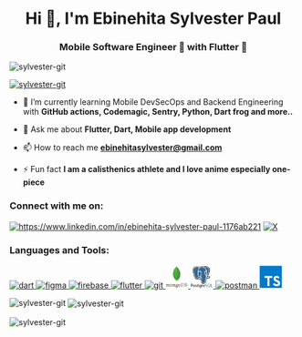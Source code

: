 <h1 align="center">Hi 👋, I'm Ebinehita Sylvester Paul</h1>
<h3 align="center"> Mobile Software Engineer 📱 with Flutter 💙</h3>

<p align="left"> <img src="https://komarev.com/ghpvc/?username=sylvester-git&label=Profile%20views&color=0e75b6&style=flat" alt="sylvester-git" /> </p>

<p align="left"> <a href="https://github.com/ryo-ma/github-profile-trophy"><img src="https://github-profile-trophy.vercel.app/?username=sylvester-git" alt="sylvester-git" /></a> </p>

- 🌱 I’m currently learning Mobile DevSecOps and Backend Engineering with **GitHub actions, Codemagic, Sentry, Python, Dart frog and more..**

- 💬 Ask me about **Flutter, Dart, Mobile app development**

- 📫 How to reach me **ebinehitasylvester@gmail.com**

- ⚡ Fun fact **I am a calisthenics athlete and I love anime especially one-piece**

<h3 align="left">Connect with me on:</h3>
<p align="left">
<a href="https://www.linkedin.com/in/ebinehita-sylvester-paul-1176ab221?utm_source=share&utm_campaign=share_via&utm_content=profile" target="blank"><img align="center" src="https://raw.githubusercontent.com/rahuldkjain/github-profile-readme-generator/master/src/images/icons/Social/linked-in-alt.svg" alt="https://www.linkedin.com/in/ebinehita-sylvester-paul-1176ab221" height="30" width="40" /></a>

<a href="https://twitter.com/Spauldav" target="_blank">
  <img align="center" src="https://cdn.jsdelivr.net/gh/devicons/devicon/icons/x/x-original.svg" alt="X" height="30" width="40" />
</a>

</p>

<h3 align="left">Languages and Tools:</h3>
<p align="left"> <a href="https://dart.dev" target="_blank" rel="noreferrer"> <img src="https://www.vectorlogo.zone/logos/dartlang/dartlang-icon.svg" alt="dart" width="40" height="40"/> </a> <a href="https://www.figma.com/" target="_blank" rel="noreferrer"> <img src="https://www.vectorlogo.zone/logos/figma/figma-icon.svg" alt="figma" width="40" height="40"/> </a> <a href="https://firebase.google.com/" target="_blank" rel="noreferrer"> <img src="https://www.vectorlogo.zone/logos/firebase/firebase-icon.svg" alt="firebase" width="40" height="40"/> </a> <a href="https://flutter.dev" target="_blank" rel="noreferrer"> <img src="https://www.vectorlogo.zone/logos/flutterio/flutterio-icon.svg" alt="flutter" width="40" height="40"/> </a> <a href="https://git-scm.com/" target="_blank" rel="noreferrer"> <img src="https://www.vectorlogo.zone/logos/git-scm/git-scm-icon.svg" alt="git" width="40" height="40"/> </a> <a href="https://www.mongodb.com/" target="_blank" rel="noreferrer"> <img src="https://raw.githubusercontent.com/devicons/devicon/master/icons/mongodb/mongodb-original-wordmark.svg" alt="mongodb" width="40" height="40"/> </a> <a href="https://www.postgresql.org" target="_blank" rel="noreferrer"> <img src="https://raw.githubusercontent.com/devicons/devicon/master/icons/postgresql/postgresql-original-wordmark.svg" alt="postgresql" width="40" height="40"/> </a> <a href="https://postman.com" target="_blank" rel="noreferrer"> <img src="https://www.vectorlogo.zone/logos/getpostman/getpostman-icon.svg" alt="postman" width="40" height="40"/> </a> <a href="https://www.typescriptlang.org/" target="_blank" rel="noreferrer"> <img src="https://raw.githubusercontent.com/devicons/devicon/master/icons/typescript/typescript-original.svg" alt="typescript" width="40" height="40"/> </a> </p>

<p><img align="left" src="https://github-readme-stats.vercel.app/api/top-langs?username=sylvester-git&show_icons=true&locale=en&layout=compact" alt="sylvester-git" /></p>

<p>&nbsp;<img align="center" src="https://github-readme-stats.vercel.app/api?username=sylvester-git&show_icons=true&locale=en" alt="sylvester-git" /></p>

<p><img align="center" src="https://github-readme-streak-stats.herokuapp.com/?user=sylvester-git&" alt="sylvester-git" /></p>
